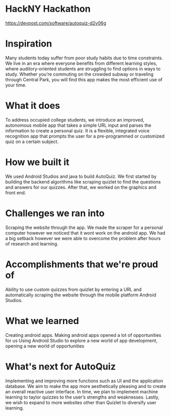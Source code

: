 # HackNY Hackathon
https://devpost.com/software/autoquiz-d2v06g

# Inspiration
Many students today suffer from poor study habits due to time constraints. We live in an era where everyone benefits from different learning styles, where auditory-oriented students are struggling to find options in ways to study. Whether you’re commuting on the crowded subway or traveling through Central Park, you will find this app makes the most efficient use of your time.

# What it does
To address occupied college students, we introduce an improved, autonomous mobile app that takes a simple URL input and parses the information to create a personal quiz. It is a flexible, integrated voice recognition app that prompts the user for a pre-programmed or customized quiz on a certain subject.

# How we built it
We used Android Studios and java to build AutoQuiz. We first started by building the backend algorithms like scraping quizlet to find the questions and answers for our quizzes. After that, we worked on the graphics and front end.

# Challenges we ran into
Scraping the website through the app. We made the scraper for a personal computer however we noticed that it wont work on the android app. We had a big setback however we were able to overcome the problem after hours of research and learning.

# Accomplishments that we're proud of
Ability to use custom quizzes from quizlet by entering a URL and automatically scraping the website through the mobile platform Android Studios.

# What we learned
Creating android apps. Making android apps opened a lot of opportunities for us Using Android Studio to explore a new world of app development, opening a new world of opportunities

# What's next for AutoQuiz
Implementing and improving more functions such as UI and the application database. We aim to make the app more aesthetically pleasing and to create an overall reactive user interface. In time, we plan to implement machine learning to taylor quizzes to the user’s strengths and weaknesses. Lastly, we wish to expand to more websites other than Quizlet to diversify user learning.

